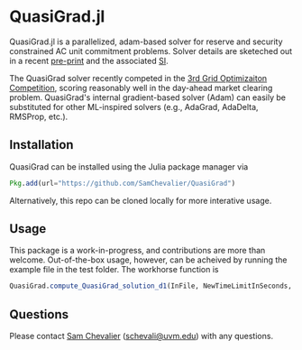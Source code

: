 # QuasiGrad.jl

QuasiGrad.jl is a parallelized, adam-based solver for reserve and security constrained AC unit commitment problems. Solver details are sketeched out in a recent [pre-print](https://arxiv.org/pdf/2310.06650.pdf) and the associated [SI](https://samchevalier.github.io/docs/SI.pdf).

The QuasiGrad solver recently competed in the [3rd Grid Optimizaiton Competition](https://gocompetition.energy.gov/challenges/challenge-3), scoring reasonably well in the day-ahead market clearing problem. QuasiGrad's internal gradient-based solver (Adam) can easily be substituted for other ML-inspired solvers (e.g., AdaGrad, AdaDelta, RMSProp, etc.).

## Installation
QuasiGrad can be installed using the Julia package manager via
```julia
Pkg.add(url="https://github.com/SamChevalier/QuasiGrad")
```
Alternatively, this repo can be cloned locally for more interative usage.

## Usage
This package is a work-in-progress, and contributions are more than welcome. Out-of-the-box usage, however, can be acheived by running the example file in the test folder. The workhorse function is

```julia
QuasiGrad.compute_QuasiGrad_solution_d1(InFile, NewTimeLimitInSeconds, Division, NetworkModel, AllowSwitching; post_process=true)
```
## Questions
Please contact [Sam Chevalier](https://samchevalier.github.io/) (schevali@uvm.edu) with any questions.